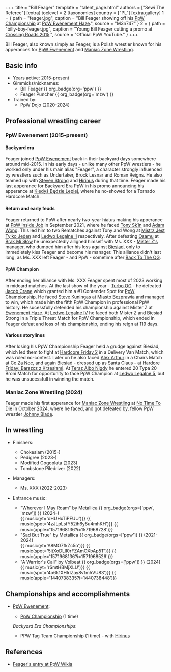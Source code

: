 +++
title = "Bill Feager"
template = "talent_page.html"
authors = ["Sewi The Referee"]
[extra]
toclevel = 2
[taxonomies]
country = ["PL"]
[extra.gallery]
1 = { path = "feager.jpg", caption = "Bill Feager showing off his [PpW Championship](@/c/ppw-championship.md) at [PpW Ewenement Haze](@/e/ppw/2024-04-20-ppw-ewenement-haze.md).", source = "M3n747" }
2 = { path = "billy-boy-feager.jpg", caption = "Young Bill Feager cutting a promo at [Crossing Roads 2015](@/e/ppw/2015-08-31-ppw-crossing-roads-2015.md).", source = "Official PpW YouTube." }
+++

Bill Feager, also known simply as Feager, is a Polish wrestler known for his apperances for [PpW Ewenement](@/o/ppw.md) and [Maniac Zone Wrestling](@/o/mzw.md).

## Basic info

* Years active: 2015-present
* Gimmicks/nicknames:
  - Bill Feager {{ org_badge(org='ppw') }}
  - Feager Puncher {{ org_badge(org='mzw') }}
* Trained by:
  - PpW Dojo (2020-2024)
 
## Professional wrestling career

### PpW Ewenement (2015-present)

#### Backyard era

Feager joined [PpW Ewenement](@/o/ppw.md) back in their backyard days somewhere around mid-2015. In his early days - unlike many other PpW wrestlers - he worked only under his main alias "Feager", a character strongly influenced by wrestlers such as Undertaker, Brock Lesnar and Roman Reigns. He also teamed up with [Steven Strong](@/w/biesiad.md) and [Hirinus](@/w/mister-z.md) during that time. Feager made his last apperance for Backyard Era PpW in his promo announcing his apperance at [Kiedyś Będzie Lepiej](@//e/ppw/2019-07-13-ppw-kiedys-bedzie-lepiej.md), where he no-showed for a Tornado Hardcore Match. 

#### Return and early feuds

Feager returned to PpW after nearly two-year hiatus making his apperance at [PpW Inside Job](@/e/ppw/2021-09-11-ppw-inside-job.md) in September 2021, where he faced [Tony Sk1n](@/w/tony-sk1n.md) and [Adam Wong](@/w/adam-wong.md). This led him to two Rematches against Tony and Wong at [Mistrz Jest Tylko Jeden](@/e/ppw/2022-03-12-ppw-mistrz-jest-tylko-jeden.md) and [Ledwo Legalne II](@/e/ppw/2022-05-21-ppw-ledwo-legalne-ii.md) respectively. After defeating [Osamu](@/w/osamu.md) at [Brak Mi Słów](@/e/ppw/2022-09-10-ppw-brak-mi-slow.md) he unexpectedly alligned himself with Ms. XXX - [Mister Z's](@/w/mister-z.md) manager, who dumped him after his loss against [Biesiad](@/w/biesiad.md), only to immedietely kiss Feager and become his manager. This alliance didn't last long, as Ms. XXX left Feager - and PpW - sometime after [Back To The OG](@/e/ppw/2023-02-04-ppw-back-to-the-og.md).

#### PpW Champion

After ending her alliance with Ms. XXX Feager spent most of 2023 working in midcard matches. At the last show of the year - [Turbo OG](@/e/ppw/2023-12-08-ppw-turbo-og.md) - he defeated [Jacob Crane](@/w/jacob-crane.md) which granted him a #1 Contender Spot for [PpW Championship](@/w/ppw-championship.md). He faced [Steve Kuningas](@/w/steve-kuningas.md) at [Miasto Bezprawia](@/e/ppw/2024-02-10-ppw-miasto-bezprawia.md) and managed to win, which made him the fifth PpW Champion in professional PpW history. He sucessfully defended his championship against Mister Z at [Ewenement Haze](@/e/ppw/2024-04-20-ppw-ewenement-haze.md). At [Ledwo Legalne IV](@/e/ppw/2024-06-08-ppw-ledwo-legalne-4.md) he faced both Mister Z and Biesiad Strong in a Triple Threat Match for PpW Championship, which ended in Feager defeat and loss of his championship, ending his reign at 119 days. 

#### Various storylines

After losing his PpW Championship Feager held a grudge against Biesiad, which led them to fight at [Hardcore Friday 2](@/e/ppw/2024-09-20-ppw-hardcore-friday-2.md) in a Delivery Van Match, which was ruled no-contest. Later on he also faced [Alex Arthur](@/w/alex-arthur.md) in a Chairs Match at [Co Za Noc](@/e/ppw/2024-10-26-ppw-co-za-noc.md), and again Biesiad - dressed up as Santa Claus - at [Hardore Friday: Barszcz z Krzesłami](@/e/ppw/2024-12-06-ppw-hardcore-friday-barszcz-z-krzeslami.md). At [Teraz Albo Nigdy](@/e/ppw/2025-03-15-ppw-teraz-albo-nigdy.md) he entered 20 Typa 20 Broni Match for opportunity to face PpW Champion at [Ledwo Legalne 5](@/e/ppw/2025-06-07-ppw-ledwo-legalne-5.md), but he was unsucessfull in winning the match.

### Maniac Zone Wrestling (2024)

Feager made his first apperance for [Maniac Zone Wrestling](@/o/mzw.md) at [No Time To Die](@/e/mzw/2024-10-12-mzw-no-time-to-die.md) in October 2024, where he faced, and got defeated by, fellow PpW wrestler [Johnny Blade](@/w/johnny-blade.md). 

## In wrestling

* Finishers:
  - Chokeslam (2015-)
  - Pedigree (2023-)
  - Modified Gogoplata (2023)
  - Tombstone Piledriver (2022)

* Managers:
  - Ms. XXX (2022-2023)

* Entrance music:
  - "Wherever I May Roam" by Metallica
     {{ org_badge(orgs=['ppw', 'mzw']) }} (2024-) <br>
     {{ music(yt='dHUHxTiPFUU')}}
     {{ music(spot='4zJLpLsfY52ih6y8u4mhKH')}}
     {{ music(apple='1571968136?i=1571968728')}}
  - "Sad But True" by Metallica
   {{ org_badge(orgs=['ppw']) }} (2021-2024) <br>
   {{ music(yt='A8MO7fkZc5o')}}
   {{ music(spot='5ltXoDLlI0rFZAmOXbAp5T')}}
   {{ music(apple='1571968136?i=1571968526')}}
  - "A Warrior's Call" by Volbeat
   {{ org_badge(orgs=['ppw']) }} (2024) <br>
   {{ music(yt='rSmtHBMjXLU')}}
   {{ music(spot='4o6k1XHlrIZay8v1m5VU83')}}
   {{ music(apple='1440738335?i=1440738448')}}

## Championships and accomplishments

* [PpW Ewenement](@/o/ppw.md):
  - [PpW Championship](@/c/ppw-championship.md) (1 time)
 
  _Backyard Era Championships_:
  - PPW Tag Team Championship (1 time) - with [Hirinus](@/w/mister-z.md)

## References

* [Feager's entry at PpW Wikia](https://ppw-fandom.tpwres.pl/feager)
